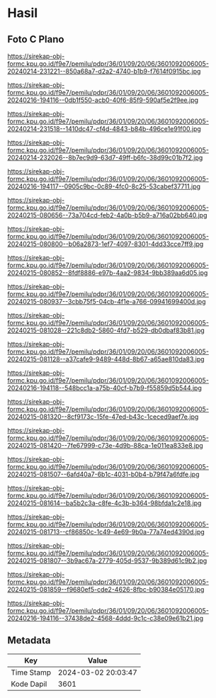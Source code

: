 # Hasil

## Foto C Plano

https://sirekap-obj-formc.kpu.go.id/f9e7/pemilu/pdpr/36/01/09/20/06/3601092006005-20240214-231221--850a68a7-d2a2-4740-b1b9-f7614f0915bc.jpg

https://sirekap-obj-formc.kpu.go.id/f9e7/pemilu/pdpr/36/01/09/20/06/3601092006005-20240216-194116--0db1f550-acb0-40f6-85f9-590af5e2f9ee.jpg

https://sirekap-obj-formc.kpu.go.id/f9e7/pemilu/pdpr/36/01/09/20/06/3601092006005-20240214-231518--1410dc47-cf4d-4843-b84b-496ce1e91f00.jpg

https://sirekap-obj-formc.kpu.go.id/f9e7/pemilu/pdpr/36/01/09/20/06/3601092006005-20240214-232026--8b7ec9d9-63d7-49ff-b6fc-38d99c01b7f2.jpg

https://sirekap-obj-formc.kpu.go.id/f9e7/pemilu/pdpr/36/01/09/20/06/3601092006005-20240216-194117--0905c9bc-0c89-4fc0-8c25-53cabef37711.jpg

https://sirekap-obj-formc.kpu.go.id/f9e7/pemilu/pdpr/36/01/09/20/06/3601092006005-20240215-080656--73a704cd-feb2-4a0b-b5b9-a716a02bb640.jpg

https://sirekap-obj-formc.kpu.go.id/f9e7/pemilu/pdpr/36/01/09/20/06/3601092006005-20240215-080800--b06a2873-1ef7-4097-8301-4dd33cce7ff9.jpg

https://sirekap-obj-formc.kpu.go.id/f9e7/pemilu/pdpr/36/01/09/20/06/3601092006005-20240215-080852--8fdf8886-e97b-4aa2-9834-9bb389aa6d05.jpg

https://sirekap-obj-formc.kpu.go.id/f9e7/pemilu/pdpr/36/01/09/20/06/3601092006005-20240215-080937--3cbb75f5-04cb-4f1e-a766-09941699400d.jpg

https://sirekap-obj-formc.kpu.go.id/f9e7/pemilu/pdpr/36/01/09/20/06/3601092006005-20240215-081028--221c8db2-5860-4fd7-b529-db0dbaf83b81.jpg

https://sirekap-obj-formc.kpu.go.id/f9e7/pemilu/pdpr/36/01/09/20/06/3601092006005-20240215-081128--a37cafe9-9489-448d-8b67-a65ae810da83.jpg

https://sirekap-obj-formc.kpu.go.id/f9e7/pemilu/pdpr/36/01/09/20/06/3601092006005-20240216-194118--548bcc1a-a75b-40cf-b7b9-f55859d5b544.jpg

https://sirekap-obj-formc.kpu.go.id/f9e7/pemilu/pdpr/36/01/09/20/06/3601092006005-20240215-081320--8cf9173c-15fe-47ed-b43c-1ceced9aef7e.jpg

https://sirekap-obj-formc.kpu.go.id/f9e7/pemilu/pdpr/36/01/09/20/06/3601092006005-20240215-081420--7fe67999-c73e-4d9b-88ca-1e011ea833e8.jpg

https://sirekap-obj-formc.kpu.go.id/f9e7/pemilu/pdpr/36/01/09/20/06/3601092006005-20240215-081507--6afd40a7-6b1c-4031-b0b4-b79f47a6fdfe.jpg

https://sirekap-obj-formc.kpu.go.id/f9e7/pemilu/pdpr/36/01/09/20/06/3601092006005-20240215-081614--ba5b2c3a-c8fe-4c3b-b364-98bfda1c2e18.jpg

https://sirekap-obj-formc.kpu.go.id/f9e7/pemilu/pdpr/36/01/09/20/06/3601092006005-20240215-081713--cf86850c-1c49-4e69-9b0a-77a74ed4390d.jpg

https://sirekap-obj-formc.kpu.go.id/f9e7/pemilu/pdpr/36/01/09/20/06/3601092006005-20240215-081807--3b9ac67a-2779-405d-9537-9b389d61c9b2.jpg

https://sirekap-obj-formc.kpu.go.id/f9e7/pemilu/pdpr/36/01/09/20/06/3601092006005-20240215-081859--f9680ef5-cde2-4626-8fbc-b90384e05170.jpg

https://sirekap-obj-formc.kpu.go.id/f9e7/pemilu/pdpr/36/01/09/20/06/3601092006005-20240216-194116--37438de2-4568-4ddd-9c1c-c38e09e61b21.jpg


## Metadata

| Key        | Value               |
| ---------- | ------------------- |
| Time Stamp | 2024-03-02 20:03:47 |
| Kode Dapil | 3601                |



